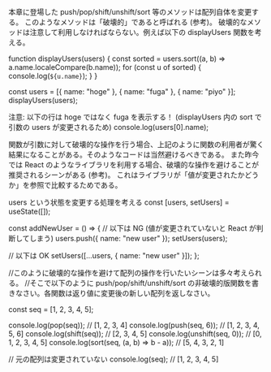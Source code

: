 本章に登場した push/pop/shift/unshift/sort 等のメソッドは配列自体を変更する。
このようなメソッドは「破壊的」であると呼ばれる (参考)。
破壊的なメソッドは注意して利用しなければならない。例えば以下の displayUsers 関数を考える。

function displayUsers(users) {
const sorted = users.sort((a, b) => a.name.localeCompare(b.name));
for (const u of sorted) {
console.log(`${u.name}`);
}
}

const users = [{ name: "hoge" }, { name: "fuga" }, { name: "piyo" }];
displayUsers(users);

注意: 以下の行は hoge ではなく fuga を表示する！
(displayUsers 内の sort で引数の users が変更されるため)
console.log(users[0].name);

関数が引数に対して破壊的な操作を行う場合、上記のように関数の利用者が驚く結果になることがある。そのようなコードは当然避けるべきである。
また昨今では React のようなライブラリを利用する場合、破壊的な操作を避けることが推奨されるシーンがある (参考)。
これはライブラリが「値が変更されたかどうか」を参照で比較するためである。

users という状態を変更する処理を考える
const [users, setUsers] = useState([]);

const addNewUser = () => {
// 以下は NG (値が変更されていないと React が判断してしまう)
users.push({ name: "new user" });
setUsers(users);

// 以下は OK
setUsers([...users, { name: "new user" }]);
};

//このように破壊的な操作を避けて配列の操作を行いたいシーンは多々考えられる。
//そこで以下のように push/pop/shift/unshift/sort の非破壊的版関数を書きなさい。各関数は返り値に変更後の新しい配列を返しなさい。

const seq = [1, 2, 3, 4, 5];

console.log(pop(seq)); // [1, 2, 3, 4]
console.log(push(seq, 6)); // [1, 2, 3, 4, 5, 6]
console.log(shift(seq)); // [2, 3, 4, 5]
console.log(unshift(seq, 0)); // [0, 1, 2, 3, 4, 5]
console.log(sort(seq, (a, b) => b - a)); // [5, 4, 3, 2, 1]

// 元の配列は変更されていない
console.log(seq); // [1, 2, 3, 4, 5]
